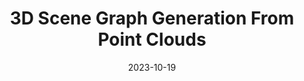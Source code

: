 ---
title:          "3D Scene Graph Generation From Point Clouds"
date:           2023-10-19
selected:       true
pub:            "IEEE International Conference on Acoustics, Speech and Signal Processing (<strong>ICASSP</strong>)"
pub_date:       "2023"
highlight: >-
   We introduce the RelationScanNet dataset with densely annotated semantic and geometric relationships, 
   which extends one of the most widely used dataset ScanNetV2 in 3D indoor scene understanding.
cover:         assets/images/covers/SCR.png
authors:
- Wenwen Wei
- Ping Wei
- Jialu Qin
- Zhimin Liao
- Shuaijie Wang
- Xiang Cheng
links:
  Paper: https://ieeexplore.ieee.org/abstract/document/10313987
---